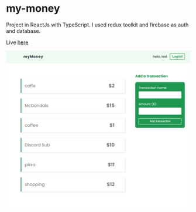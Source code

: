 # my-money
Project in ReactJs with TypeScript. I used redux toolkit and firebase as auth and database.

Live [here](https://petitoff-my-money.netlify.app/)

![](https://github.com/petitoff/my-money/blob/master/docs/home-page.png)
